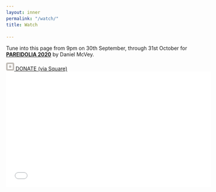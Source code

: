```yaml
---
layout: inner
permalink: "/watch/"
title: Watch

---
```

<p class="text-center h2">Tune into this page from 9pm on 30th September, through 31st October for <strong><a href="{% link _projects/pareidolia.md %}">PAREIDOLIA 2020</a></strong> by Daniel McVey.</p>

<a class="btn btn-dark text-center full-column btn-lg rounded-0 mt-3 text-light" role="button" href="{% link _content/donate.md %}">
<img alt="Square" width="22" height="22" class="img-responsive my-auto" src="/static/img/square_white.png"> DONATE (via Square)
</a>

<div>

<iframe width="560" height="315" src="[https://www.youtube.com/embed/j6lHmlYH0z8](https://www.youtube.com/embed/j6lHmlYH0z8 "https://www.youtube.com/embed/j6lHmlYH0z8")" frameborder="0" allow="accelerometer; autoplay; clipboard-write; encrypted-media; gyroscope; picture-in-picture" allowfullscreen></iframe>

</div>